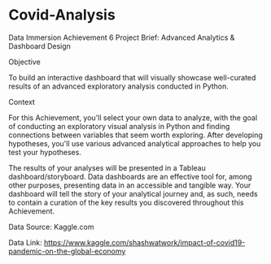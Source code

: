 # Covid-Analysis

Data Immersion Achievement 6 Project Brief: Advanced Analytics & Dashboard Design

Objective

To build an interactive dashboard that will visually showcase well-curated results of an advanced exploratory analysis conducted in Python.

Context

For this Achievement, you'll select your own data to analyze, with the goal of conducting an exploratory visual analysis in Python and finding connections between variables that seem worth exploring. After developing hypotheses, you'll use various advanced analytical approaches to help you test your hypotheses.

The results of your analyses will be presented in a Tableau dashboard/storyboard. Data dashboards are an effective tool for, among other purposes, presenting data in an accessible and tangible way. Your dashboard will tell the story of your analytical journey and, as such, needs to contain a curation of the key results you discovered throughout this Achievement.


Data Source: Kaggle.com

Data Link: https://www.kaggle.com/shashwatwork/impact-of-covid19-pandemic-on-the-global-economy
